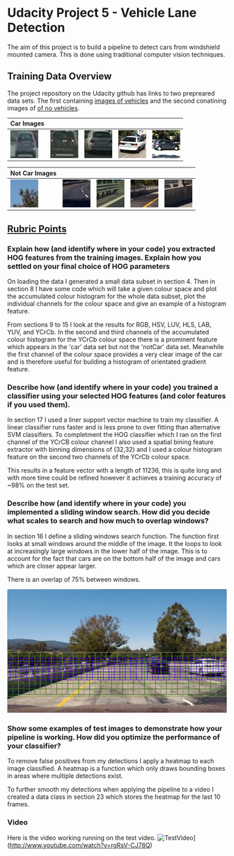 # Udacity Project 5 - Vehicle Lane Detection

The aim of this project is to build a pipeline to detect cars from windshield mounted camera. This is done using traditional computer vision techniques.

 Training Data Overview
---

The project repository on the Udacity github has links to two prepreared data sets. The first containing [images of vehicles](https://s3.amazonaws.com/udacity-sdc/Vehicle_Tracking/vehicles.zip) and the second conatining images of [of no vehicles](https://s3.amazonaws.com/udacity-sdc/Vehicle_Tracking/non-vehicles.zip).

Car Images | | | | |
-----------|---------------|---------------|---------------|---------------|
![car1](examples/car1.png) |![car2](examples/car2.png) |![car3](examples/car3.png) |![car4](examples/car4.png) |![car4](examples/car5.png) 

Not Car Images | | | | |
-----------|---------------|---------------|---------------|---------------|
![noCar1](examples/noCar1.png) |![noCar2](examples/noCar2.png) |![noCar3](examples/noCar3.png) |![noCar4](examples/noCar4.png) |![noCar4](examples/noCar5.png) 


[Rubric Points](https://review.udacity.com/#!/rubrics/513/view)
---

### Explain how (and identify where in your code) you extracted HOG features from the training images. Explain how you settled on your final choice of HOG parameters

On loading the data I generated a small data subset in section 4. Then in section 8 I have some code which will take a given colour space and plot the accumulated colour histogram for the whole data subset, plot the individual channels for the colour space and give an example of a histogram feature.

From sections 9 to 15 I look at the results for RGB, HSV, LUV, HLS, LAB, YUV, and YCrCb.  In the second and third channels of the accumulated colour histogram for the YCrCb colour space there is a prominent feature which appears in the 'car' data set but not the 'notCar' data set. Meanwhile the first channel of the colour space provides a very clear image of the car and is therefore useful for building a histogram of orientated gradient feature.

### Describe how (and identify where in your code) you trained a classifier using your selected HOG features (and color features if you used them).

In section 17 I used a liner support vector machine to train my classifier. A linear classifier runs faster and is less prone to over fitting than alternative SVM classifiers. To completment the HOG classifier which I ran on the first channel of the YCrCB colour channel I also used a spatial bining feature extractor with binning dimensions of (32,32) and I used a colour histogram feature on the second two channels of the YCrCb colour space.

This results in a feature vector with a length of 11236, this is quite long and with more time could be refined however it achieves a training accuracy of ~98% on the test set.

### Describe how (and identify where in your code) you implemented a sliding window search. How did you decide what scales to search and how much to overlap windows?

In section 16 I define a sliding windows search function. The function first looks at small windows around the middle of the image. It the loops to look at increasingly large windows in the lower half of the image. This is to account for the fact that cars are on the bottom half of the image and cars which are closer appear larger.

There is an overlap of 75% between windows.

![WindowImage](examples/bboxes.jpg)
### Show some examples of test images to demonstrate how your pipeline is working. How did you optimize the performance of your classifier?

To remove false positives from my detections I apply a heatmap to each image classified. A heatmap is a function which only draws bounding boxes in areas where multiple detections exist.

To further smooth my detections when applying the pipeline to a video I created a data class in section 23 which stores the heatmap for the last 10 frames.

### Video

Here is the video working running on the test video.
![TestVideo](http://img.youtube.com/vi/rgRsV-CJ78Q/0.jpg)](http://www.youtube.com/watch?v=rgRsV-CJ78Q)